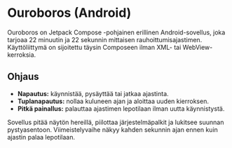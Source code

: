 # Ouroboros (Android)

Ouroboros on Jetpack Compose -pohjainen erillinen Android-sovellus, joka tarjoaa
22 minuutin ja 22 sekunnin mittaisen rauhoittumisajastimen. Käyttöliittymä on
sijoitettu täysin Composeen ilman XML- tai WebView-kerroksia.

## Ohjaus

- **Napautus:** käynnistää, pysäyttää tai jatkaa ajastinta.
- **Tuplanapautus:** nollaa kuluneen ajan ja aloittaa uuden kierroksen.
- **Pitkä painallus:** palauttaa ajastimen lepotilaan ilman uutta käynnistystä.

Sovellus pitää näytön hereillä, piilottaa järjestelmäpalkit ja lukitsee
suunnan pystyasentoon. Viimeistelyvaihe näkyy kahden sekunnin ajan ennen kuin
ajastin palaa lepotilaan.

